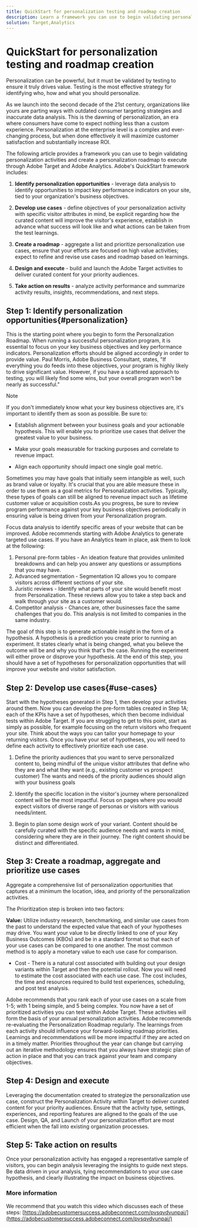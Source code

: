 ```yaml
---
title: QuickStart for personalization testing and roadmap creation
description: Learn a framework you can use to begin validating personalization activities and create a personalization roadmap to execute through Adobe Target and Adobe Analytics.  
solution: Target,Analytics
---
```

# QuickStart for personalization testing and roadmap creation

Personalization can be powerful, but it must be validated by testing to ensure it truly drives value. Testing is the most effective strategy for identifying who, how and what you should personalize.

As we launch into the second decade of the 21st century, organizations like yours are parting ways with outdated consumer targeting strategies and inaccurate data analysis. This is the dawning of personalization, an era where consumers have come to expect nothing less than a custom experience. Personalization at the enterprise level is a complex and ever-changing process, but when done effectively it will maximize customer satisfaction and substantially increase ROI.

The following article provides a framework you can use to begin validating personalization activities and create a personalization roadmap to execute through Adobe Target and Adobe Analytics. Adobe's QuickStart framework includes:

1. **Identify personalization opportunities** - leverage data analysis to identify opportunities to impact key performance indicators on your site, tied to your organization's business objectives.

1. **Develop use cases** - define objectives of your personalization activity with specific visitor attributes in mind, be explicit regarding how the curated content will improve the visitor's experience, establish in advance what success will look like and what actions can be taken from the test learnings.

1. **Create a roadmap** - aggregate a list and prioritize personalization use cases, ensure that your efforts are focused on high value activities; expect to refine and revise use cases and roadmap based on learnings.

1. **Design and execute** - build and launch the Adobe Target activities to deliver curated content for your priority audiences.

1. **Take action on results** - analyze activity performance and summarize activity results, insights, recommendations, and next steps.

## Step 1: Identify personalization opportunities{#personalization}

This is the starting point where you begin to form the Personalization Roadmap. When running a successful personalization program, it is essential to focus on your key business objectives and key performance indicators. Personalization efforts should be aligned accordingly in order to provide value. Paul Morris, Adobe Business Consultant, states, "If everything you do feeds into these objectives, your program is highly likely to drive significant value. However, if you have a scattered approach to testing, you will likely find some wins, but your overall program won't be nearly as successful."

>[!NOTE]
>
>If you don't immediately know what your key business objectives are, it's important to identify them as soon as possible. Be sure to:


* Establish alignment between your business goals and your actionable hypothesis. This will enable you to prioritize use cases that deliver the greatest value to your business.

* Make your goals measurable for tracking purposes and correlate to revenue impact.

* Align each opportunity should impact one single goal metric.

Sometimes you may have goals that initially seem intangible as well, such as brand value or loyalty. It's crucial that you are able measure these in order to use them as a goal metrics for Personalization activities. Typically, these types of goals can still be aligned to revenue impact such as lifetime customer value or acquisition costs.As you progress, be sure to review program performance against your key business objectives periodically in ensuring value is being driven from your Personalization program.

Focus data analysis to identify specific areas of your website that can be improved. Adobe recommends starting with Adobe Analytics to generate targeted use cases. If you have an Analytics team in place, ask them to look at the following:

1. Personal pre-form tables - An ideation feature that provides unlimited breakdowns and can help you answer any questions or assumptions that you may have.
1. Advanced segmentation - Segmentation IQ allows you to compare visitors across different sections of your site.
1. Juristic reviews - Identify what parts of your site would benefit most from Personalization. These reviews allow you to take a step back and walk through your site as a customer would.
1. Competitor analysis - Chances are, other businesses face the same challenges that you do. This analysis is not limited to companies in the same industry.

The goal of this step is to generate actionable insight in the form of a hypothesis. A hypothesis is a prediction you create prior to running an experiment. It states clearly what is being changed, what you believe the outcome will be and why you think that's the case. Running the experiment will either prove or disprove your hypothesis. At the end of this step, you should have a set of hypotheses for personalization opportunities that will improve your website and visitor satisfaction.

## Step 2: Develop use cases{#use-cases}

Start with the hypotheses generated in Step 1, then develop your activities around them. Now you can develop the pre-form tables created in Step 1A; each of the KPIs have a set of hypotheses, which then become individual tests within Adobe Target. If you are struggling to get to this point, start as simply as possible, for example focusing on the return visitors who frequent your site. Think about the ways you can tailor your homepage to your returning visitors. Once you have your set of hypotheses, you will need to define each activity to effectively prioritize each use case.

1. Define the priority audiences that you want to serve personalized content to, being mindful of the unique visitor attributes that define who they are and what they want (e.g., existing customer vs prospect customer) The wants and needs of the priority audiences should align with your business goals

1. Identify the specific location in the visitor's journey where personalized content will be the most impactful. Focus on pages where you would expect visitors of diverse range of personas or visitors with various needs/intent.

1. Begin to plan some design work of your variant. Content should be carefully curated with the specific audience needs and wants in mind, considering where they are in their journey. The right content should be distinct and differentiated.

## Step 3: Create a roadmap, aggregate and prioritize use cases

Aggregate a comprehensive list of personalization opportunities that captures at a minimum the location, idea, and priority of the personalization activities.

The Prioritization step is broken into two factors:

**Value:** Utilize industry research, benchmarking, and similar use cases from the past to understand the expected value that each of your hypotheses may drive. You want your value to be directly linked to one of your Key Business Outcomes (KBOs) and be in a standard format so that each of your use cases can be compared to one another. The most common method is to apply a monetary value to each use case for comparison.

* Cost - There is a natural cost associated with building out your design variants within Target and then the potential rollout. Now you will need to estimate the cost associated with each use case. The cost includes, the time and resources required to build test experiences, scheduling, and post test analysis.

Adobe recommends that you rank each of your use cases on a scale from 1-5; with 1 being simple, and 5 being complex. You now have a set of prioritized activities you can test within Adobe Target. These activities will form the basis of your annual personalization activities. Adobe recommends re-evaluating the Personalization Roadmap regularly. The learnings from each activity should influence your forward-looking roadmap priorities. Learnings and recommendations will be more impactful if they are acted on in a timely matter. Priorities throughout the year can change but carrying out an iterative methodology ensures that you always have strategic plan of action in place and that you can track against your team and company objectives.

## Step 4: Design and execute

Leveraging the documentation created to strategize the personalization use case, construct the Personalization Activity within Target to deliver curated content for your priority audiences. Ensure that the activity type, settings, experiences, and reporting features are aligned to the goals of the use case. Design, QA, and Launch of your personalization effort are most efficient when the fall into existing organization processes.

## Step 5: Take action on results

Once your personalization activity has engaged a representative sample of visitors, you can begin analysis leveraging the insights to guide next steps. Be data driven in your analysis, tying recommendations to your use case hypothesis, and clearly illustrating the impact on business objectives.

### More information

We recommend that you watch this video which discusses each of these steps: [https://adobecustomersuccess.adobeconnect.com/pvsqvdvunpai/](https://adobecustomersuccess.adobeconnect.com/pvsqvdvunpai/)